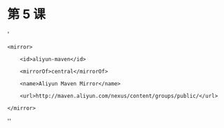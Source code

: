 # 第 5 课
'
<mirrors>

    <mirror>

        <id>aliyun-maven</id>

        <mirrorOf>central</mirrorOf>

        <name>Aliyun Maven Mirror</name>

        <url>http://maven.aliyun.com/nexus/content/groups/public/</url>

    </mirror>

</mirrors>
''
